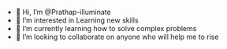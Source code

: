 - 👋 Hi, I’m @Prathap-illuminate
- 👀 I’m interested in Learning new skills
- 🌱 I’m currently learning how to solve complex problems
- 💞️ I’m looking to collaborate on anyone who will help me to rise


<!---
Prathap-illuminate/Prathap-illuminate is a ✨ special ✨ repository because its `README.md` (this file) appears on your GitHub profile.
You can click the Preview link to take a look at your changes.
--->
